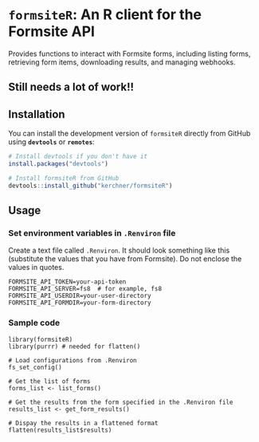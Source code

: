 # `formsiteR`: An R client for the Formsite API
 
Provides functions to interact with Formsite forms, including listing forms, retrieving form items, downloading results, and managing webhooks.

**Still needs a lot of work!!**
---

## Installation

You can install the development version of `formsiteR` directly from GitHub using **`devtools`** or **`remotes`**:

```r
# Install devtools if you don't have it
install.packages("devtools")

# Install formsiteR from GitHub
devtools::install_github("kerchner/formsiteR")
```

## Usage

### Set environment variables in `.Renviron` file

Create a text file called `.Renviron`.  It should look something like this (substitute the values that you have from Formsite).  Do not enclose the values in quotes.

```
FORMSITE_API_TOKEN=your-api-token
FORMSITE_API_SERVER=fs8  # for example, fs8
FORMSITE_API_USERDIR=your-user-directory
FORMSITE_API_FORMDIR=your-form-directory
```

### Sample code

```
library(formsiteR)
library(purrr) # needed for flatten()

# Load configurations from .Renviron
fs_set_config()

# Get the list of forms
forms_list <- list_forms()

# Get the results from the form specified in the .Renviron file
results_list <- get_form_results()

# Dispay the results in a flattened format
flatten(results_list$results)
```
